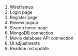 1. Wireframes
2. Login page
3. Register page
4. Review popup
5. Search home page
6. MongoDB connection
7. Movie database API connection
8. UI adjustments
9. Readme.md update
